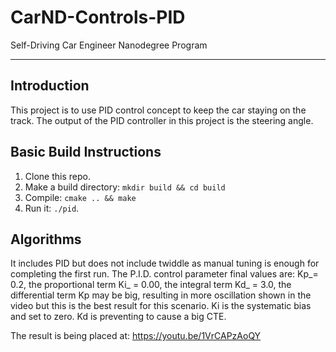 # CarND-Controls-PID
Self-Driving Car Engineer Nanodegree Program

---
## Introduction
This project is to use PID control concept to keep the car staying on the track. The output of the PID controller in this project is the steering angle.

## Basic Build Instructions

1. Clone this repo.
2. Make a build directory: `mkdir build && cd build`
3. Compile: `cmake .. && make`
4. Run it: `./pid`. 

## Algorithms
It includes PID but does not include twiddle as manual tuning is enough for completing the first run. The P.I.D. control parameter final values are:
Kp_= 0.2, the proportional term
Ki_ = 0.00, the integral term
Kd_ = 3.0, the differential term
Kp may be big, resulting in more oscillation shown in the video but this is the best result for this scenario. Ki is the systematic bias and set to zero. Kd is preventing to cause a big CTE. 

The result is being placed at: https://youtu.be/1VrCAPzAoQY


